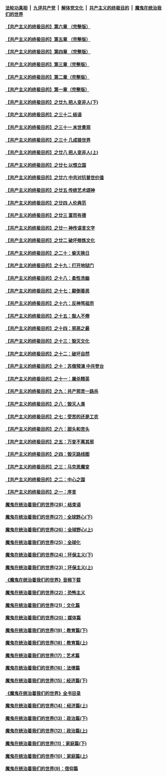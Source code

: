 ####  [法轮功真相](../../../../basic/blob/master/README.md?t=12111552) &nbsp;|&nbsp; [九评共产党](../../../../9ping.md/blob/master/README.md?t=12111552) &nbsp;|&nbsp; [解体党文化](../../../../jtdwh.md/blob/master/README.md?t=12111552)  &nbsp;|&nbsp; [共产主义的终极目的](../../../../gczydzjmd.md/blob/master/README.md?t=12111552) &nbsp;|&nbsp; [魔鬼在统治我们的世界](../../../../mgztzwmdsj.md/blob/master/README.md?t=12111552) 

#### [【共产主义的终极目的】第六章 （完整版）](../pages/nsc422/n11428913.md?t=12111552) 

#### [【共产主义的终极目的】第五章 （完整版）](../pages/nsc422/n11428912.md?t=12111552) 

#### [【共产主义的终极目的】第四章 （完整版）](../pages/nsc422/n11428907.md?t=12111552) 

#### [【共产主义的终极目的】第三章（完整版）](../pages/nsc422/n11428848.md?t=12111552) 

#### [【共产主义的终极目的】第二章（完整版）](../pages/nsc422/n11428831.md?t=12111552) 

#### [【共产主义的终极目的】第一章（完整版）](../pages/nsc422/n11417651.md?t=12111552) 

#### [【共产主义的终极目的】之廿九 把人变非人(下)](../pages/nsc422/n11344140.md?t=12111552) 

#### [【共产主义的终极目的】之三十二 结语](../pages/nsc422/n11360535.md?t=12111552) 

#### [【共产主义的终极目的】之三十一 末世景观](../pages/nsc422/n11351129.md?t=12111552) 

#### [【共产主义的终极目的】之三十 几成狼世界](../pages/nsc422/n11348280.md?t=12111552) 

#### [【共产主义的终极目的】之廿八 把人变非人(上)](../pages/nsc422/n11340492.md?t=12111552) 

#### [【共产主义的终极目的】之廿七 以恨立国](../pages/nsc422/n11336944.md?t=12111552) 

#### [【共产主义的终极目的】之廿六 中共对抗普世价值](../pages/nsc422/n11324785.md?t=12111552) 

#### [【共产主义的终极目的】之廿五 传统艺术颂神](../pages/nsc422/n11296396.md?t=12111552) 

#### [【共产主义的终极目的】之廿四 人伦典范](../pages/nsc422/n11296397.md?t=12111552) 

#### [【共产主义的终极目的】之廿三 富而有德](../pages/nsc422/n11283598.md?t=12111552) 

#### [【共产主义的终极目的】之廿一 神传语言文字](../pages/nsc422/n11263265.md?t=12111552) 

#### [【共产主义的终极目的】之廿二 破坏修炼文化](../pages/nsc422/n11245728.md?t=12111552) 

#### [【共产主义的终极目的】之二十：偷天换日](../pages/nsc422/n11238846.md?t=12111552) 

#### [【共产主义的终极目的】之十九：打开地狱门](../pages/nsc422/n11206376.md?t=12111552) 

#### [【共产主义的终极目的】之十八：柔性洗脑](../pages/nsc422/n11199994.md?t=12111552) 

#### [【共产主义的终极目的】之十七：颠倒善恶](../pages/nsc422/n11179782.md?t=12111552) 

#### [【共产主义的终极目的】之十六：反神骂祖宗](../pages/nsc422/n11166798.md?t=12111552) 

#### [【共产主义的终极目的】之十五：毁人不倦](../pages/nsc422/n11166792.md?t=12111552) 

#### [【共产主义的终极目的】之十四：邪恶之最](../pages/nsc422/n11150249.md?t=12111552) 

#### [【共产主义的终极目的】之十三：毁灭文化](../pages/nsc422/n11135227.md?t=12111552) 

#### [【共产主义的终极目的】之十二：破坏自然](../pages/nsc422/n11135214.md?t=12111552) 

#### [【共产主义的终极目的】之十：苏俄预演 中共登台](../pages/nsc422/n11118424.md?t=12111552) 

#### [【共产主义的终极目的】之十一：屠杀精英](../pages/nsc422/n11118442.md?t=12111552) 

#### [【共产主义的终极目的】之九：共产邪灵一路杀](../pages/nsc422/n11114139.md?t=12111552) 

#### [【共产主义的终极目的】之八：毁灭人类](../pages/nsc422/n11108503.md?t=12111552) 

#### [【共产主义的终极目的】之七：受苦的还是工农](../pages/nsc422/n11101809.md?t=12111552) 

#### [【共产主义的终极目的】之六：甜头和苦头](../pages/nsc422/n11096971.md?t=12111552) 

#### [【共产主义的终极目的】之五：万变不离其邪](../pages/nsc422/n11091285.md?t=12111552) 

#### [【共产主义的终极目的】之四：毁灭路线图](../pages/nsc422/n11086284.md?t=12111552) 

#### [【共产主义的终极目的】之三：马克思魔变](../pages/nsc422/n11061941.md?t=12111552) 

#### [【共产主义的终极目的】之二：中心之国](../pages/nsc422/n11047728.md?t=12111552) 

#### [【共产主义的终极目的】之一：序言](../pages/nsc422/n11086077.md?t=12111552) 

#### [魔鬼在统治着我们的世界(28)：结束语](../pages/nsc422/n10936246.md?t=12111552) 

#### [魔鬼在统治着我们的世界(27)：全球野心(下)](../pages/nsc422/n10928319.md?t=12111552) 

#### [魔鬼在统治着我们的世界(26)：全球野心(上)](../pages/nsc422/n10900318.md?t=12111552) 

#### [魔鬼在统治着我们的世界(25)：全球化](../pages/nsc422/n10788205.md?t=12111552) 

#### [魔鬼在统治着我们的世界(24)：环保主义(下)](../pages/nsc422/n10695307.md?t=12111552) 

#### [魔鬼在统治着我们的世界(23)：环保主义(上)](../pages/nsc422/n10688613.md?t=12111552) 

#### [《魔鬼在统治着我们的世界》音频下载](../pages/nsc422/n10635553.md?t=12111552) 

#### [魔鬼在统治着我们的世界(22)：恐怖主义](../pages/nsc422/n10614727.md?t=12111552) 

#### [魔鬼在统治着我们的世界(21)：文化篇](../pages/nsc422/n10597706.md?t=12111552) 

#### [魔鬼在统治着我们的世界(20)：媒体篇](../pages/nsc422/n10586579.md?t=12111552) 

#### [魔鬼在统治着我们的世界(19)：教育篇(下)](../pages/nsc422/n10564808.md?t=12111552) 

#### [魔鬼在统治着我们的世界(18)：教育篇(上)](../pages/nsc422/n10526970.md?t=12111552) 

#### [魔鬼在统治着我们的世界(17)：艺术篇](../pages/nsc422/n10499093.md?t=12111552) 

#### [魔鬼在统治着我们的世界(16)：法律篇](../pages/nsc422/n10485969.md?t=12111552) 

#### [魔鬼在统治着我们的世界(15)：经济篇(下)](../pages/nsc422/n10469975.md?t=12111552) 

#### [《魔鬼在统治着我们的世界》全书目录](../pages/nsc422/n10464261.md?t=12111552) 

#### [魔鬼在统治着我们的世界(14)：经济篇(上)](../pages/nsc422/n10457370.md?t=12111552) 

#### [魔鬼在统治着我们的世界(13)：政治篇(下)](../pages/nsc422/n10448270.md?t=12111552) 

#### [魔鬼在统治着我们的世界(12)：政治篇(上)](../pages/nsc422/n10444576.md?t=12111552) 

#### [魔鬼在统治着我们的世界(11)：家庭篇(下)](../pages/nsc422/n10440961.md?t=12111552) 

#### [魔鬼在统治着我们的世界(10)：家庭篇(上)](../pages/nsc422/n10435448.md?t=12111552) 

#### [魔鬼在统治着我们的世界(9)：信仰篇](../pages/nsc422/n10432159.md?t=12111552) 

